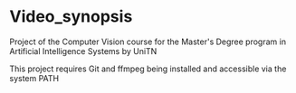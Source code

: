 # Video_synopsis

Project of the Computer Vision course for the Master's Degree program in Artificial Intelligence Systems by UniTN

This project requires Git and ffmpeg being installed and accessible via the system PATH
